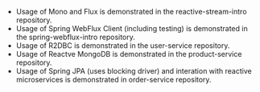 - Usage of Mono and Flux is demonstrated in the reactive-stream-intro repository.
- Usage of Spring WebFlux Client (including testing) is demonstrated in the spring-webflux-intro repository.
- Usage of R2DBC is demonstrated in the user-service repository.
- Usage of Reactve MongoDB is demonstrated in the product-service repository.
- Usage of Spring JPA (uses blocking driver) and interation with reactive microservices is demonstrated in order-service repository.
